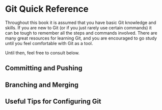 # Git Quick Reference
Throughout this book it is assumed that you have basic Git knowledge and skills. If you are new to Git (or if you just rarely use certain commands) it can be tough to remember all the steps and commands involved. There are many great resources for learning Git, and you are encouraged to go study until you feel comfortable with Git as a tool.

Until then, feel free to consult below.

## Committing and Pushing

## Branching and Merging

## Useful Tips for Configuring Git